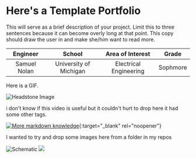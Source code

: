 ﻿# Here's a Template Portfolio
This will serve as a brief description of your project. Limit this to three sentences because it can become overly long at that point. This copy should draw the user in and make she/him want to read more.

| **Engineer** | **School** | **Area of Interest** | **Grade** |
|:--:|:--:|:--:|:--:|
| Samuel Nolan | University of Michigan | Electrical Engineering | Sophmore

Here is a GIF.  


![Headstone Image](https://media3.giphy.com/media/wcSn86GKpAYbS/200.gif)

i don't know if this video is useful but it couldn't hurt to drop here it had some other tags.



[![More markdown knowledge](https://res.cloudinary.com/marcomontalbano/image/upload/v1623439798/video_to_markdown/images/youtube--bpdvNwvEeSE-c05b58ac6eb4c4700831b2b3070cd403.jpg)](https://www.youtube.com/watch?v=bpdvNwvEeSE "More markdown knowledge"){:target="_blank" rel="noopener"}

I wanted to try and drop some images here from a folder in my repos

![Schematic](images/Screenshot(57).png)
<img src ="images/screenshot(57).png">
